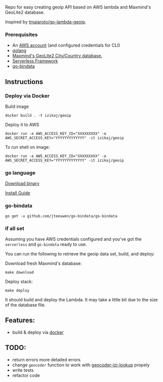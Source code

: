 Repo for easy creating geoip API based on AWS lambda and Maxmind's GeoLite2 database.

Inspired by [tmaiaroto/go-lambda-geoip](github.com/tmaiaroto/go-lambda-geoip).

### Prerequisites
 - An [AWS account](https://console.aws.amazon.com/iam/home#/home) (and configured credentials for CLI)
 - [golang](https://golang.org/)
 - [Maxmind's GeoLite2 City/Country database.](http://dev.maxmind.com/geoip/geoip2/geolite2/)
 - [Serverless Framework](https://serverless.com/)
 - [go-bindata](https://github.com/jteeuwen/go-bindata)

## Instructions
### Deploy via Docker

Build image
```
docker build . -t izikaj/geoip
```

Deploy it to AWS
```
docker run -e AWS_ACCESS_KEY_ID="XXXXXXXXX" -e AWS_SECRET_ACCESS_KEY="YYYYYYYYYYYYY" -it izikaj/geoip
```

To run shell on image:
```
docker run -e AWS_ACCESS_KEY_ID="XXXXXXXXX" -e AWS_SECRET_ACCESS_KEY="YYYYYYYYYYYYY" -it izikaj/geoip
```

### go language
[Download binary](https://golang.org/dl/)

[Install Guide](https://golang.org/doc/install)

### go-bindata
```go get -u github.com/jteeuwen/go-bindata/go-bindata```

### if all set
Assuming you have AWS credentials configured and you've got the `serverless` and `go-bindata` ready to use.

You can run the following to retrieve the geoip data set, build, and deploy:

Download fresh Maxmind's database:
```
make download
```

Deploy stack:
```
make deploy
```

It should build and deploy the Lambda. It may take a little bit due to the size of the database file.

## Features:
- build & deploy via [docker](https://www.docker.com/)

## TODO:
- return errors more detailed errors
- change `geocoder` function to work with [geocoder-izi-lookup](https://github.com/IzikAJ/geocoder-izi-lookup) propely
- write tests
- refactor code
